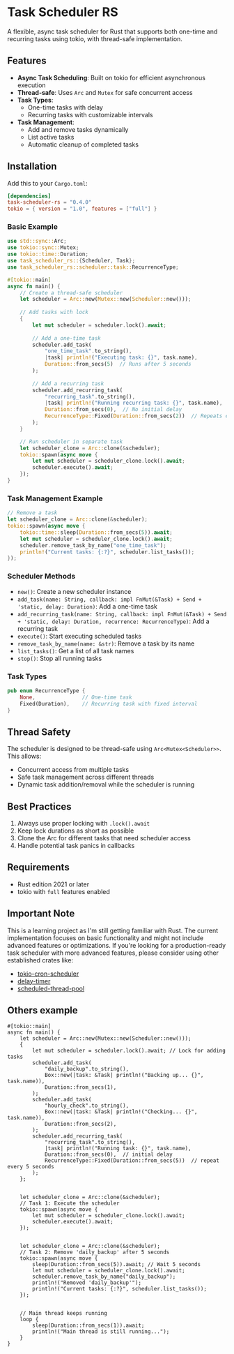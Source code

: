 # Task Scheduler RS

A flexible, async task scheduler for Rust that supports both one-time and recurring tasks using tokio, with thread-safe implementation.

## Features

- **Async Task Scheduling**: Built on tokio for efficient asynchronous execution
- **Thread-safe**: Uses `Arc` and `Mutex` for safe concurrent access
- **Task Types**:
  - One-time tasks with delay
  - Recurring tasks with customizable intervals
- **Task Management**:
  - Add and remove tasks dynamically
  - List active tasks
  - Automatic cleanup of completed tasks

## Installation

Add this to your `Cargo.toml`:

```toml
[dependencies]
task-scheduler-rs = "0.4.0"
tokio = { version = "1.0", features = ["full"] }
```

### Basic Example

```rust
use std::sync::Arc;
use tokio::sync::Mutex;
use tokio::time::Duration;
use task_scheduler_rs::{Scheduler, Task};
use task_scheduler_rs::scheduler::task::RecurrenceType;

#[tokio::main]
async fn main() {
    // Create a thread-safe scheduler
    let scheduler = Arc::new(Mutex::new(Scheduler::new()));
    
    // Add tasks with lock
    {
        let mut scheduler = scheduler.lock().await;
        
        // Add a one-time task
        scheduler.add_task(
            "one_time_task".to_string(),
            |task| println!("Executing task: {}", task.name),
            Duration::from_secs(5)  // Runs after 5 seconds
        );
        
        // Add a recurring task
        scheduler.add_recurring_task(
            "recurring_task".to_string(),
            |task| println!("Running recurring task: {}", task.name),
            Duration::from_secs(0),  // No initial delay
            RecurrenceType::Fixed(Duration::from_secs(2))  // Repeats every 2 seconds
        );
    }

    // Run scheduler in separate task
    let scheduler_clone = Arc::clone(&scheduler);
    tokio::spawn(async move {
        let mut scheduler = scheduler_clone.lock().await;
        scheduler.execute().await;
    });
}
```

### Task Management Example

```rust
// Remove a task
let scheduler_clone = Arc::clone(&scheduler);
tokio::spawn(async move {
    tokio::time::sleep(Duration::from_secs(5)).await;
    let mut scheduler = scheduler_clone.lock().await;
    scheduler.remove_task_by_name("one_time_task");
    println!("Current tasks: {:?}", scheduler.list_tasks());
});
```

### Scheduler Methods

- `new()`: Create a new scheduler instance
- `add_task(name: String, callback: impl FnMut(&Task) + Send + 'static, delay: Duration)`: Add a one-time task
- `add_recurring_task(name: String, callback: impl FnMut(&Task) + Send + 'static, delay: Duration, recurrence: RecurrenceType)`: Add a recurring task
- `execute()`: Start executing scheduled tasks
- `remove_task_by_name(name: &str)`: Remove a task by its name
- `list_tasks()`: Get a list of all task names
- `stop()`: Stop all running tasks

### Task Types

```rust
pub enum RecurrenceType {
    None,               // One-time task
    Fixed(Duration),    // Recurring task with fixed interval
}
```

## Thread Safety

The scheduler is designed to be thread-safe using `Arc<Mutex<Scheduler>>`. This allows:
- Concurrent access from multiple tasks
- Safe task management across different threads
- Dynamic task addition/removal while the scheduler is running

## Best Practices

1. Always use proper locking with `.lock().await`
2. Keep lock durations as short as possible
3. Clone the Arc for different tasks that need scheduler access
4. Handle potential task panics in callbacks

## Requirements

- Rust edition 2021 or later
- tokio with `full` features enabled

## Important Note

This is a learning project as I'm still getting familiar with Rust. The current implementation focuses on basic functionality and might not include advanced features or optimizations. If you're looking for a production-ready task scheduler with more advanced features, please consider using other established crates like:

- [tokio-cron-scheduler](https://crates.io/crates/tokio-cron-scheduler)
- [delay-timer](https://crates.io/crates/delay-timer)
- [scheduled-thread-pool](https://crates.io/crates/scheduled-thread-pool)


## Others example
```
#[tokio::main]
async fn main() {
    let scheduler = Arc::new(Mutex::new(Scheduler::new()));
    {
        let mut scheduler = scheduler.lock().await; // Lock for adding tasks
        scheduler.add_task(
            "daily_backup".to_string(),
            Box::new(|task: &Task| println!("Backing up... {}", task.name)),
            Duration::from_secs(1),
        );
        scheduler.add_task(
            "hourly_check".to_string(),
            Box::new(|task: &Task| println!("Checking... {}", task.name)),
            Duration::from_secs(2),
        );
        scheduler.add_recurring_task(
            "recurring_task".to_string(),
            |task| println!("Running task: {}", task.name),
            Duration::from_secs(0),  // initial delay
            RecurrenceType::Fixed(Duration::from_secs(5))  // repeat every 5 seconds
        );
    };


    let scheduler_clone = Arc::clone(&scheduler);
    // Task 1: Execute the scheduler
    tokio::spawn(async move {
        let mut scheduler = scheduler_clone.lock().await;
        scheduler.execute().await;
    });


    let scheduler_clone = Arc::clone(&scheduler);
    // Task 2: Remove 'daily_backup' after 5 seconds
    tokio::spawn(async move {
        sleep(Duration::from_secs(5)).await; // Wait 5 seconds
        let mut scheduler = scheduler_clone.lock().await;
        scheduler.remove_task_by_name("daily_backup");
        println!("Removed 'daily_backup'");
        println!("Current tasks: {:?}", scheduler.list_tasks());
    });


    // Main thread keeps running
    loop {
        sleep(Duration::from_secs(1)).await;
        println!("Main thread is still running...");
    }
}
```